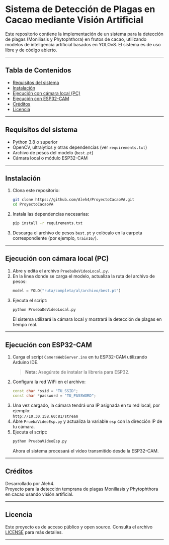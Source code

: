 # Sistema de Detección de Plagas en Cacao mediante Visión Artificial

Este repositorio contiene la implementación de un sistema para la detección de plagas (Moniliasis y Phytophthora) en frutos de cacao, utilizando modelos de inteligencia artificial basados en YOLOv8. El sistema es de uso libre y de código abierto.

---

## Tabla de Contenidos

- [Requisitos del sistema](#requisitos-del-sistema)
- [Instalación](#instalación)
- [Ejecución con cámara local (PC)](#ejecución-con-cámara-local-pc)
- [Ejecución con ESP32-CAM](#ejecución-con-esp32-cam)
- [Créditos](#créditos)
- [Licencia](#licencia)

---

## Requisitos del sistema

- Python 3.8 o superior
- OpenCV, ultralytics y otras dependencias (ver `requirements.txt`)
- Archivo de pesos del modelo (`best.pt`)
- Cámara local o módulo ESP32-CAM

---

## Instalación

1. Clona este repositorio:
   ```bash
   git clone https://github.com/Aleh4/ProyectoCacaoVA.git
   cd ProyectoCacaoVA
   ```
2. Instala las dependencias necesarias:
   ```bash
   pip install -r requirements.txt
   ```
3. Descarga el archivo de pesos `best.pt` y colócalo en la carpeta correspondiente (por ejemplo, `train16/`).

---

## Ejecución con cámara local (PC)

1. Abre y edita el archivo `PruebaDeVideoLocal.py`.
2. En la línea donde se carga el modelo, actualiza la ruta del archivo de pesos:
   ```python
   model = YOLO("ruta/completa/al/archivo/best.pt")
   ```
3. Ejecuta el script:
   ```bash
   python PruebaDeVideoLocal.py
   ```
   El sistema utilizará la cámara local y mostrará la detección de plagas en tiempo real.

---

## Ejecución con ESP32-CAM

1. Carga el script `CameraWebServer.ino` en tu ESP32-CAM utilizando Arduino IDE.  
   > **Nota:** Asegúrate de instalar la librería para ESP32.
2. Configura la red WiFi en el archivo:
   ```cpp
   const char *ssid = "TU_SSID";
   const char *password = "TU_PASSWORD";
   ```
3. Una vez cargado, la cámara tendrá una IP asignada en tu red local, por ejemplo:  
   `http://10.30.158.60:81/stream`
4. Abre `PruebaVideoEsp.py` y actualiza la variable `esp` con la dirección IP de tu cámara.
5. Ejecuta el script:
   ```bash
   python PruebaVideoEsp.py
   ```
   Ahora el sistema procesará el video transmitido desde la ESP32-CAM.

---

## Créditos

Desarrollado por Aleh4.  
Proyecto para la detección temprana de plagas Moniliasis y Phytophthora en cacao usando visión artificial.

---

## Licencia

Este proyecto es de acceso público y open source. Consulta el archivo [LICENSE](LICENSE) para más detalles.

---

```